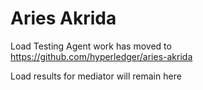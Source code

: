 # Aries Akrida

Load Testing Agent work has moved to https://github.com/hyperledger/aries-akrida

Load results for mediator will remain here